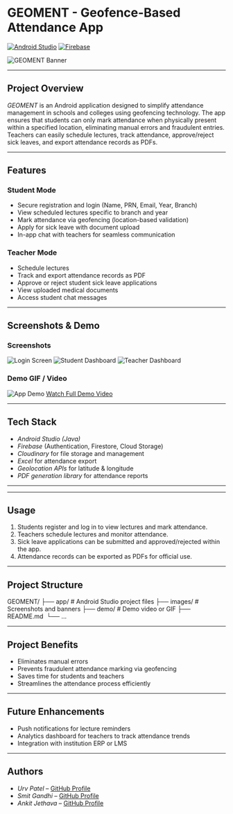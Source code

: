 # GEOMENT - Geofence-Based Attendance App

[![Android Studio](https://img.shields.io/badge/Android%20Studio-4.2.0-green)](https://developer.android.com/studio)
[![Firebase](https://img.shields.io/badge/Firebase-FFCA28?style=flat&logo=firebase&logoColor=black)](https://firebase.google.com/)

![GEOMENT Banner](./images/banner.png) <!-- Replace with your banner image -->

---

## Project Overview
*GEOMENT* is an Android application designed to simplify attendance management in schools and colleges using geofencing technology. The app ensures that students can only mark attendance when physically present within a specified location, eliminating manual errors and fraudulent entries. Teachers can easily schedule lectures, track attendance, approve/reject sick leaves, and export attendance records as PDFs.

---

## Features

### Student Mode
- Secure registration and login (Name, PRN, Email, Year, Branch)  
- View scheduled lectures specific to branch and year  
- Mark attendance via geofencing (location-based validation)  
- Apply for sick leave with document upload  
- In-app chat with teachers for seamless communication  

### Teacher Mode
- Schedule lectures  
- Track and export attendance records as PDF  
- Approve or reject student sick leave applications  
- View uploaded medical documents  
- Access student chat messages  

---

## Screenshots & Demo

### Screenshots
![Login Screen](LoginScreen.jpg)
![Student Dashboard](Student.jpg)
![Teacher Dashboard](Teacher.jpg)

### Demo GIF / Video
![App Demo](./demo/demo.gif) <!-- Or link MP4 -->
[Watch Full Demo Video](./demo/GEOMENT_demo.mp4)

---

## Tech Stack
- *Android Studio (Java)*  
- *Firebase* (Authentication, Firestore, Cloud Storage)  
- *Cloudinary* for file storage and management  
- *Excel* for attendance export  
- *Geolocation APIs* for latitude & longitude  
- *PDF generation library* for attendance reports  

---
---

## Usage
1. Students register and log in to view lectures and mark attendance.  
2. Teachers schedule lectures and monitor attendance.  
3. Sick leave applications can be submitted and approved/rejected within the app.  
4. Attendance records can be exported as PDFs for official use.  

---

## Project Structure
GEOMENT/ ├── app/        # Android Studio project files
         ├── images/     # Screenshots and banners
         ├── demo/       # Demo video or GIF
         ├── README.md 
         └── ...

---

## Project Benefits
- Eliminates manual errors  
- Prevents fraudulent attendance marking via geofencing  
- Saves time for students and teachers  
- Streamlines the attendance process efficiently  

---

## Future Enhancements
- Push notifications for lecture reminders  
- Analytics dashboard for teachers to track attendance trends  
- Integration with institution ERP or LMS  

---

## Authors
- *Urv Patel* – [GitHub Profile](https://github.com/urva2)  
- *Smit Gandhi* – [GitHub Profile](https://github.com/smitgandhi)  
- *Ankit Jethava* – [GitHub Profile](https://github.com/ankitjethava)
